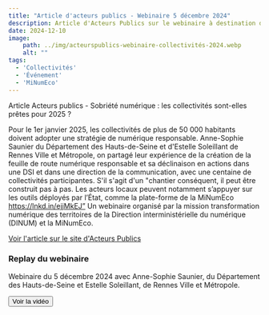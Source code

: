 ```yaml
---
title: "Article d'acteurs publics - Webinaire 5 décembre 2024"
description: Article d'Acteurs Publics sur le webinaire à destination des collectivités, sur les feuilles de route numérique responsable
date: 2024-12-10
image:
    path: ../img/acteurspublics-webinaire-collectivités-2024.webp
    alt: ""
tags:
  - 'Collectivités'
  - 'Événement'
  - 'MiNumEco'
---
```


<!-- chapô-->
Article Acteurs publics - Sobriété numérique : les collectivités sont-elles prêtes pour 2025 ? 

<!-- texte-->

Pour le 1er janvier 2025, les collectivités de plus de 50 000 habitants doivent adopter une stratégie de numérique responsable.
Anne-Sophie Saunier du Département des Hauts-de-Seine et d'Estelle Soleillant de Rennes Ville et Métropole, on partagé leur expérience de la création de la feuille de route numérique responsable et sa déclinaison en actions dans une DSI et dans une direction de la communication, avec une centaine de collectivités participantes.
S'il s'agit d'un "chantier conséquent, il peut être construit pas à pas. Les acteurs locaux peuvent notamment s’appuyer sur les outils déployés par l’État, comme la plate-forme de la MiNumEco https://lnkd.in/ejjMkEJ”
Un webinaire organisé par la mission transformation numérique des territoires de la Direction interministérielle du numérique (DINUM) et la MiNumEco.   

<!-- Lien externe-->
<a class="fr-link fr-icon-arrow-right-line fr-link--icon-right" href="content/actualites/posts/videos/autres/tnt-decembre-2024/tnt-decembre-2024.md">Voir l'article sur le site d'Acteurs Publics</a>  

<!-- consulter la vidéo - call out-->

<div class="fr-callout fr-icon-information-line">
    <h3 class="fr-callout__title">Replay du webinaire</h3>
    <p class="fr-callout__text">
        Webinaire du 5 décembre 2024 avec Anne-Sophie Saunier, du Département des Hauts-de-Seine et Estelle Soleillant, de Rennes Ville et Métropole.
    </p>
    <a href="/actualites/posts/videos/autres/tnt-decembre-2024/tnt-decembre-2024.md">
    <button class="fr-btn">
        Voir la vidéo
    </button>
  </a>
</div>
